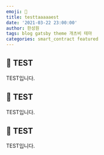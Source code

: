 ```yaml
---
emoji: 🧢
title: testtaaaaaest
date: '2021-03-22 23:00:00'
author: 한성원
tags: blog gatsby theme 개츠비 테마
categories: smart_contract featured
---
```



## 👋 TEST
TEST입니다.

## 👋 TEST
TEST입니다.

## 👋 TEST
TEST입니다.


```toc

```